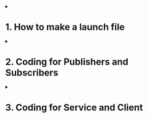 
<details>
  <summary><h1>1. How to make a launch file</h1></summary>
  
  One way to execute a program in ROS it to launch one node at a time. But many a times you need to launch multiple nodes. Launching each node one-by-one can get inefficient really quickly.

  Fortunately, ROS has a tool called roslaunch that enables you to launch multiple nodes all at once. Let’s do that now.
  
  <br>
<p align="center">
  <img src="https://github.com/AMC-IITBHU/ROS-Summer-Camp-22/blob/main/Week%201/assets/roslaunch_meme.jpeg">
</p>
<br>  
  
  # Directions
  
  The first thing we need to do is to open a new terminal window and go to the hello_world package (or whatever package you want to launch). Create a folder named launch and inside it create a new launch file. Let the name of file be start.launch
  
  ```bash
  cd catkin_ws/src/hello_world
  mkdir launch
  cd launch
  ```
  
  ## Example  - launch turtlesim node and teleop for turtlesim node together.
  
  ```xml
  <?xml version="1.0"?>
  <launch>
    <node name="turtlesim" pkg="turtlesim" type="turtlesim_node" output="screen"/>
    <node name="turtlesim_teleop" pkg="turtlesim" type="turtle_teleop_key" output="screen"/>
  </launch>
  ```
  
  Now let us decode this code. 
  
  The first line is the version of xml that ur editor is using
  
  The file start and end with the launch tag, so that file is identified as a launch tag.
  
  ```xml
  <node name="turtlesim" pkg="turtlesim" type="turtlesim_node" output="screen"/>
  <node name="turtlesim_teleop" pkg="turtlesim" type="turtle_teleop_key" output="screen"/>
  ```
  
  Here we start two nodes. One is to start turtlesim node i.e. to spawn the turtle in a window. Other node is to start the teleop node for turtlesim.
  
  Can you guess the name of these two nodes?
  
  If you wanna know more about roslaunch see this [tutorial for roslaunch](http://wiki.ros.org/ROS/Tutorials/UsingRqtconsoleRoslaunch)
  
  So this was just basics of launch file. There are even some other topics that have to be explained in a launch file
  
  ### Launching a node
  
  A node element generally looks like 
  
  ```xml
<node pkg="package-name" type="executable-name" name="node-name" output="screen"/>
  ```
  
  A node element has three required attributes:
  
  - The pkg and type attributes identify which program ROS should run to start this
node. These are the same as the two command line arguments to rosrun, specifying
the package name and the executable name, respectively
  
  - The name attribute assigns a name to the node. This overrides any name that the
node would normally assign to itself in its call to ros::init.
  
  - Some nodes requires some arguments to be passed. It can be passed in following two ways
  
  ```xml
  <node pkg="package-name" type="executable-name" name="node-name" output="screen" args="required arguments"/>
  
  <node pkg="package-name" type="executable-name" name="node-name" output="screen">
    <param name="name of the argument" value="It's value" />
  </node>
  ```
  
  When some limited (one or two) number of argument have to be passeed to a node you can use the first else you should use the second method
  
  - Requesting respawning After starting all of the requested nodes, roslaunch monitors
each node, keeping track of which ones remain active. For each node, we can ask roslaunch to restart it when it terminates, by using a respawn attribute:
  
respawn="true"
  
This can be useful, for example, for nodes that might terminate prematurely, due to software crashes, hardware problems, or other reasons.
  
  - Requiring nodes An alternative to respawn is to declare that a node is required:
  
required="true"
  
When a required node terminates, roslaunch responds by terminating all of the other active nodes and exiting itself. That sort of behavior might be useful, for example, for nodes
that (a) are so important that, if they fail, the entire session should be abandoned, and (b)
cannot be gracefully restarted by the respawn attribute.
  
  ### Launching nodes inside a namespace
  
   The usual way to set the default namespace for a node—a process
often called pushing down into a namespace—is to use a launch file, and assign the ns
attribute in its node element:
  
ns="namespace"
  
  - The usual turtlesim topic names (turtle1/cmd_vel, turtle1/color_sensor, and
turtle1/pose) are moved from the global namespace into separate namespaces called /sim1 and /sim2. This change occurs because the code for turtlesim_node uses
relative names like turtle1/pose (instead of global names like /turtle1/pose), when
it creates its ros::Publisher and ros::Subscriber objects
  
  - Likewise, the node names in the launch file are relative names. In this case, both
nodes have the same relative name, turtlesim_node. Such identical relative names
are not a problem, however, because the global names to which they are resolved,
namely /sim1/turtlesim_node and /sim2/turtlesim_node, are different.
  
  An example for launching node inside a namespace is given below
  
  ```xml
  <launch>
 <node name="turtle_sim_node " pkg=" turtlesim " type="turtle_sim_node " ns="sim1 " />
 <node pkg=" turtlesim " type="turtle_teleop_key " name="teleop_key" required="true" launch −prefix="xterm −e " ns="sim1 " />
 <node name="turtlesim_node" pkg="turtlesim" type="turtle_sim_node " ns="sim2 " />
 <node pkg="agitr" type="pubvel " name="velocity_publisher" ns="sim2 " />
 </launch>
  ```
  
  ### Creating remapings
  
  In addition to resolving relative names and private names, ROS nodes also support remappings, which provide a finer level of control for modifying the names used by our nodes.
Remappings are based on the idea of substitution: Each remapping provides an original
name and a new name. Each time a node uses any of its remappings’ original names, the
ROS client library silently replaces it with the new name from that remapping.
  
  To remap names within a launch file, use a remap element:
  
  ```xml
<remap from="original-name" to="new-name" />
  ```
  
If it appears at the top level, as a child of the launch element, this remapping will
apply to all subsequent nodes. These remap elements can also appear as children of
a node element, like this:
  
  ```xml
<node node-attributes >
<remap from="original-name" to="new-name" />
. . .
</node>
  ```
  
In this case, the given remappings are applied only to the single node that owns
them. For example, the command line above is essentially equivalent to this launch
file construction:
  
  ```xml
<node pkg="turtlesim" type="turtlesim_node"
name="turtlesim" >
<remap from="turtle1/pose" to="tim" />
</node>
  ```
  
  
  
</details>


<details>
  <summary><h1>2. Coding for Publishers and Subscribers</h1></summary>
  
  Publishers and Subscribers can be used by either rostopic pub and rostopic echo respectively or by writting a node in either python or c++. 
  
  <br>
<p align="center">
  <img src="https://github.com/AMC-IITBHU/ROS-Summer-Camp-22/blob/main/Week%201/assets/pub_and_sub.jpeg">
</p>
<br>  
  
# Publishers
  
  

  Move to the ros package that you created before. Inside the package create a folder named scripts. Inside the scripts folder create a python file with any name you like. Here I am using the name "learn_publishers.py"

  In the python file put the following code 

  ```python
  #!/usr/bin/env python3
  #import the rospy package and the String message type
  import rospy
  from std_msgs.msg import String
  #function to publish messages at the rate of 2 messages per second
  def messagePublisher():
      message_publisher = rospy.Publisher(‘/messageTopic’, String, queue_size=10)
      rospy.init_node(‘messagePubNode’, anonymous=True)
      rate = rospy.Rate(2)
      while not rospy.is_shutdown():
          message = “ROS Tutorial by Aero Modelling Club, IIT BHU Varanasi”
          rospy.loginfo(‘Published: ‘ + message)
          message_publisher.publish(message)
          rate.sleep()
  if __name__ == ‘__main__’:
      try:
          messagePublisher()
      #capture the Interrupt signals
      except rospy.ROSInterruptException:
          pass
  ```
  
  Now open the terminal in the scripts folder and type
  
  ```bash
  chmod a+x learn_publishers.py #name of the python file created
  ```
  
  Now open up a terminal and start roscore
  
  Now open up another terminal and type the following code to run the node for the publsihing the message
  
  ```bash
  cd ~/catkin_ws
  source devel/setup.bash
  rosrun beginner_tutorials learn_publishers.py
  ```
  
  Now a topic is being published with name "/messageTopic". Use the rostopic list command to conform whether the topic is being published. Use the rostopic echo command to see what is being published to the topic. 
 
  Now let us decode the above code line by line
  
  ```python
  #!/usr/bin/env python3
  #import the rospy package and the String message type
  import rospy
  from std_msgs.msg import String
  ```
  
  The first line is just a comment, then why are we explaining this. Well the thing is in the line this comment mentions the path of your python interpreter. In the subsequent lines we have imported the required python packages. First is rospy which is python client library for ROS. Second is std_msgs.msg. The std_msgs.msg import is so that we can reuse the std_msgs/String message type (a simple string container) for publishing. 
  
  Next is the function  messagePublisher() 
  Let us decode it.
  
  ```python
  message_publisher = rospy.Publisher(‘messageTopic’, String, queue_size=10)
  rospy.init_node(‘messagePubNode’, anonymous=True)
  ```
  
  This section of code defines the talker's interface to the rest of ROS. 
  message_publisher = rospy.Publisher("/messageTopic", String, queue_size=10) declares that your node is publishing to the chatter topic using the message type String. String here is actually the class std_msgs.msg.String. The queue_size argument is to limits the amount of queued messages if any subscriber is not receiving them fast enough.
  
  The next line, rospy.init_node(NAME, ...), is very important as it tells rospy the name of your node -- until rospy has this information, it cannot start communicating with the ROS Master. In this case, your node will take on the name talker.
  
  ```python
  rate = rospy.Rate(10) # 10hz
  ```
  
  This line creates a Rate object rate. With the help of its method sleep(), it offers a convenient way for looping at the desired rate. With its argument of 10, we should expect to go through the loop 10 times per second (as long as our processing time does not exceed 1/10th of a second!)
  
  ```python
  while not rospy.is_shutdown():
        message = “ROS Tutorial by Aero Modelling Club, IIT BHU Varanasi”
        rospy.loginfo(‘Published: ‘ + message)
        message_publisher.publish(message)
        rate.sleep()
  ```
  
  This loop is a fairly standard rospy construct: checking the rospy.is_shutdown() flag and then doing work. You have to check is_shutdown() to check if your program should exit (e.g. if there is a Ctrl-C or otherwise). In this case, the "work" is a call to message_publisher.publish(message) that publishes a string to our "messageTopic" topic. The loop calls rate.sleep(), which sleeps just long enough to maintain the desired rate through the loop.
  
  The loop also calls rospy.loginfo , which performs triple-duty: the messages get printed to screen, it gets written to the Node's log file, and it gets written to rosout.
  
  # Subscribers
  
  Move to the ros package that you created before. Inside the package create a folder named scripts. Inside the scripts folder create a python file with any name you like. Here I am using the name "learn_subscribers.py"

  In the python file put the following code 
  
  ```python
  #!/usr/bin/env python3
  import rospy
  from std_msgs.msg import String
  #Callback function to print the subscribed data on the terminal
  
  def callback_str(subscribedData):
       rospy.loginfo('Subscribed: ' + subscribedData.data)
  
  def messageSubscriber():
      rospy.init_node('messageSubNode', anonymous=False)
      rospy.Subscriber('/messageTopic', String, callback_str)
      rospy.spin()
  
  if __name__ == '__main__':
      try:
          messageSubscriber()
      except rospy.ROSInterruptException:
          pass
  ```
  
  Now open the terminal in the scripts folder and type
  
  ```bash
  chmod a+x learn_subscribers.py #name of the python file created
  ```
  
  Now open up a terminal and start roscore
  
  Now open up another terminal and type the following code to run the node for the publsihing the message
  
  ```bash
  cd ~/catkin_ws
  source devel/setup.bash
  rosrun beginner_tutorials learn_subscribers.py
  ```
  
  Now the above node has subscribed to the topic "/messageTopic". If you are getting a error, the reason would be you are not running the pubslisher node taught above 
  
  In the termianl you will see a message is being printed.
  "Subscribed: ROS Tutorial by Aero Modelling Club, IIT BHU Varanasi"
  
  lets decode the above code line by line. 
  
  ```python
  #!/usr/bin/env python3
  import rospy
  from std_msgs.msg import String
  ```
  
  This is already taught in publishers. First line is the path of python interpreter and the subsequent two lines are imports of required python packages.
  
  Now the function messageSubscriber()
  
  ```python
  rospy.init_node('messageSubNode', anonymous=False)
  rospy.Subscriber('/messageTopic', String, callback_str)
  rospy.spin()
  ```
  
  This declares that your node subscribes to the chatter topic which is of type std_msgs.msgs.String. When new messages are received, a callback function is invoked with the message as the first argument.
  
  The final addition, rospy.spin() simply keeps your node from exiting until the node has been shutdown. Unlike roscpp, rospy.spin() does not affect the subscriber callback functions, as those have their own threads.
  
  
</details>  


<details>
  <summary><h1>3. Coding for Service and Client</h1></summary>
  
  Here we will make a ros service and client for addition of two integers.
  
  # Writing a service node
  
  
  
  Move to the ros package that you created before. Inside the package create a folder named scripts. Inside the scripts folder create a python file with any name you like. Here I am using the name "learn_server.py"

  In the python file put the following code 
  
  ```python
  #!/usr/bin/env python3

  from beginner_tutorials.srv import AddTwoInts,AddTwoIntsResponse
  import rospy

  def handle_add_two_ints(req):
      print("Returning [%s + %s = %s]"%(req.a, req.b, (req.a + req.b)))
      return AddTwoIntsResponse(req.a + req.b)

  if __name__ == "__main__":
      rospy.init_node('add_two_ints_server')
      s = rospy.Service('/add_two_ints', AddTwoInts, handle_add_two_ints)
      print("Ready to add two ints.")
      rospy.spin()
  ```
  
  Now open the terminal in the scripts folder and type
  
  ```bash
  chmod a+x learn_service.py #name of the python file created
  ```
  
  Now open up a terminal and start roscore
  
  Now open up another terminal and type the following code to run the node for starting the rosservice
  
  ```bash
  cd ~/catkin_ws
  source devel/setup.bash
  rosrun beginner_tutorials learn_service.py
  ```
  
  Now if you do rosservice list you must see "/add_two_ints"
  
  To call this rosservice 
  
  ```bash
  rosservice call /add_two_ints beginner_tutorials/AddTwoInts "a: 2 b: 2"
  ```
  
  The first three would be already clear to you. The beginner_tutorials.srv import is for using 
  
  
  Now rospy.init_node has already been explained. 
  
  ```python
  s = rospy.Service('/add_two_ints', AddTwoInts, handle_add_two_ints)
  ```
  
  This declares a new service named add_two_ints with the AddTwoInts service type. All requests are passed to handle_add_two_ints function. handle_add_two_ints is called with instances of AddTwoIntsRequest and returns instances of AddTwoIntsResponse.
  
  
  # Writing a client node
  
  
  Move to the ros package that you created before. Inside the package create a folder named scripts. Inside the scripts folder create a python file with any name you like. Here I am using the name "learn_client.py"

  In the python file put the following code 
  
  ```python
  #!/usr/bin/env python
  import sys
  import rospy
  from beginner_tutorials.srv import *

  def add_two_ints_client(x, y):
      rospy.wait_for_service('add_two_ints')
      try:
          add_two_ints = rospy.ServiceProxy('add_two_ints', AddTwoInts)
          resp1 = add_two_ints(x, y)
          return resp1.sum
      except rospy.ServiceException as e:
          print("Service call failed: %s"%e)

  if __name__ == "__main__":
      print("Give two numbers for input")
      x = int(input())
      y = int(input())
      print("Requesting %s+%s"%(x, y))
      print("%s + %s = %s"%(x, y, add_two_ints_client(x, y)))
  ```
  
  Now open the terminal in the scripts folder and type
  
  ```bash
  chmod a+x learn_service.py #name of the python file created
  ```
  
  Now open up a terminal and start roscore
  
  Now open up another terminal and type the following code to run the node for starting the client node
  
  ```bash
  cd ~/catkin_ws
  source devel/setup.bash
  rosrun beginner_tutorials learn_client.py
  ```
  
  The program will take 2 numbers as input and then return their addition. 
  
  If Program is showing "waiting For service ....." then you have not started the server node mentioned above
  
  Now the next part is understanding the code
  
  ```python
  rospy.wait_for_service('add_two_ints')
  ```
  
  rospy.wait_for_service is a convenience method that blocks until the service named add_two_ints is available.
  
  Next we create a handle for calling the service:
  
  ```python
  add_two_ints = rospy.ServiceProxy('add_two_ints', AddTwoInts)
  ```
  
  We can use this handle just like a normal function and call it:
  
  ```python
        resp1 = add_two_ints(x, y)
        return resp1.sum
  ```
  
  Because we've declared the type of the service to be AddTwoInts, it does the work of generating the AddTwoIntsRequest object for you (you're free to pass in your own instead). The return value is an AddTwoIntsResponse object.
  
  
</details>

